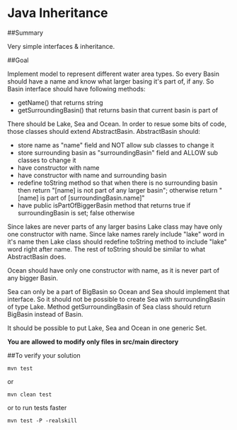 # Java Inheritance

##Summary

Very simple interfaces & inheritance.

##Goal

Implement model to represent different water area types.
So every Basin should have a name and know what larger basing it's part of, if any.
So Basin interface should have following methods:

* getName() that returns string
* getSurroundingBasin() that returns basin that current basin is part of

There should be Lake, Sea and Ocean. In order to resue some bits of code, those classes should extend AbstractBasin.
AbstractBasin should:
 
* store name as "name" field and NOT allow sub classes to change it
* store surrounding basin as "surroundingBasin" field and ALLOW sub classes to change it
* have constructor with name
* have constructor with name and surrounding basin
* redefine toString method so that when there is no surrounding basin then return "[name] is not part of any larger basin"; 
    otherwise return "[name] is part of [surroundingBasin.name]"
* have public isPartOfBiggerBasin method that returns true if surroundingBasin is set; false otherwise

Since lakes are never parts of any larger basins Lake class may have only one constructor with name.
Since lake names rarely include "lake" word in it's name then Lake class should redefine toString method to include "lake" word right after name.
The rest of toString should be similar to what AbstractBasin does.

Ocean should have only one constructor with name, as it is never part of any bigger Basin.

Sea can only be a part of BigBasin so Ocean and Sea should implement that interface. So it should not be possible to create Sea with surroundingBasin
of type Lake.
Method getSurroundingBasin of Sea class should return BigBasin instead of Basin.

It should be possible to put Lake, Sea and Ocean in one generic Set<Basin>.

**You are allowed to modify only files in src/main directory**

##To verify your solution

    mvn test
    
or 

    mvn clean test
    
or to run tests faster

    mvn test -P -realskill
